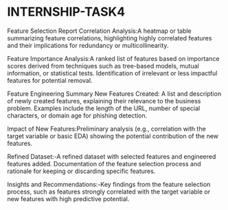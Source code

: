 # INTERNSHIP-TASK4

Feature Selection Report
Correlation Analysis:A heatmap or table summarizing feature correlations, highlighting highly correlated features and their implications for redundancy or multicollinearity.

Feature Importance Analysis:A ranked list of features based on importance scores derived from techniques such as tree-based models, mutual information, or statistical tests.
Identification of irrelevant or less impactful features for potential removal.

Feature Engineering Summary
New Features Created:
A list and description of newly created features, explaining their relevance to the business problem.
Examples include the length of the URL, number of special characters, or domain age for phishing detection.

Impact of New Features:Preliminary analysis (e.g., correlation with the target variable or basic EDA) showing the potential contribution of the new features.

Refined Dataset:-A refined dataset with selected features and engineered features added.
Documentation of the feature selection process and rationale for keeping or discarding specific features.

Insights and Recommendations:-Key findings from the feature selection process, such as features strongly correlated with the target variable or new features with high predictive potential.

